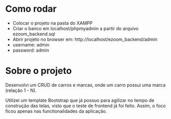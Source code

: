 # Como rodar

- Colocar o projeto na pasta do XAMPP
- Criar o banco em localhost/phpmyadmin a partir do arquivo ezoom_backend.sql
- Abrir projeto no browser em: http://localhost/ezoom_backend/admin
- username: admin
- password: admin

# Sobre o projeto

Desenvolvi um CRUD de carros e marcas, onde um carro possui uma marca (relação 1 - N).

Utilizei um template Bootstrap que já possuo para agilizar no tempo de construção
das telas, visto que o teste de frontend já foi feito. Assim, o foco ficou apenas
nas functionalidades da aplicação.
